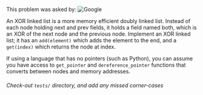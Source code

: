 This problem was asked by:
![Google](https://upload.wikimedia.org/wikipedia/commons/thumb/2/2f/Google_2015_logo.svg/1200px-Google_2015_logo.svg.png)

An XOR linked list is a more memory efficient doubly linked list. Instead of each node holding next and prev fields, it holds a field named both, which is an XOR of the next node and the previous node. Implement an XOR linked list; it has an `add(element)` which adds the element to the end, and a `get(index)` which returns the node at index.

If using a language that has no pointers (such as Python), you can assume you have access to `get_pointer` and `dereference_pointer` functions that converts between nodes and memory addresses.
###### Check-out `tests/` directory, and add any missed corner-cases
